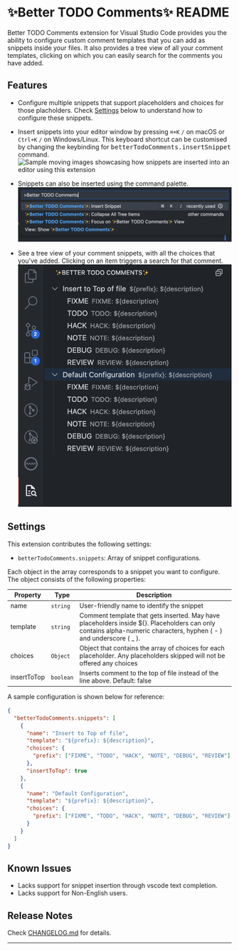 # ✨Better TODO Comments✨ README

Better TODO Comments extension for Visual Studio Code provides you the ability to configure custom comment templates that you can add as snippets inside your files. It also provides a tree view of all your comment templates, clicking on which you can easily search for the comments you have added.

## Features

- Configure multiple snippets that support placeholders and choices for those placholders. Check [Settings](#settings) below to understand how to configure these snippets.
- Insert snippets into your editor window by pressing <kbd>`⌘+K`</kbd> <kbd>`/`</kbd> on macOS or <kbd>`Ctrl+K`</kbd> <kbd>`/`</kbd> on Windows/Linux. This keyboard shortcut can be customised by changing the keybinding for <kbd>betterTodoComments.insertSnippet</kbd> command.
  ![Sample moving images showcasing how snippets are inserted into an editor using this extension](media/InsertSnippet.gif)

- Snippets can also be inserted using the command palette.
  ![Still picture of command palette showing all extension commands](media/CommandPalette.png)

- See a tree view of your comment snippets, with all the choices that you've added. Clicking on an item triggers a search for that comment.
  ![Still picture of the extension's Tree view](media/TreeView.png)

## Settings

This extension contributes the following settings:

- `betterTodoComments.snippets`: Array of snippet configurations.

Each object in the array corresponds to a snippet you want to configure. The object consists of the following properties:

| Property    | Type      | Description                                                                                                                                                         |
| ----------- | --------- | ------------------------------------------------------------------------------------------------------------------------------------------------------------------- |
| name        | `string`  | User-friendly name to identify the snippet                                                                                                                          |
| template    | `string`  | Comment template that gets inserted. May have placeholders inside ${}. Placeholders can only contains alpha-numeric characters, hyphen ( - ) and underscore ( \_ ). |
| choices     | `Object`  | Object that contains the array of choices for each placeholder. Any placeholders skipped will not be offered any choices                                            |
| insertToTop | `boolean` | Inserts comment to the top of file instead of the line above. Default: false                                                                                        |

A sample configuration is shown below for reference:

```json
{
  "betterTodoComments.snippets": [
    {
      "name": "Insert to Top of file",
      "template": "${prefix}: ${description}",
      "choices": {
        "prefix": ["FIXME", "TODO", "HACK", "NOTE", "DEBUG", "REVIEW"]
      },
      "insertToTop": true
    },
    {
      "name": "Default Configuration",
      "template": "${prefix}: ${description}",
      "choices": {
        "prefix": ["FIXME", "TODO", "HACK", "NOTE", "DEBUG", "REVIEW"]
      }
    }
  ]
}
```

## Known Issues

- Lacks support for snippet insertion through vscode text completion.
- Lacks support for Non-English users.

## Release Notes

Check [CHANGELOG.md](CHANGELOG.md) for details.

---
